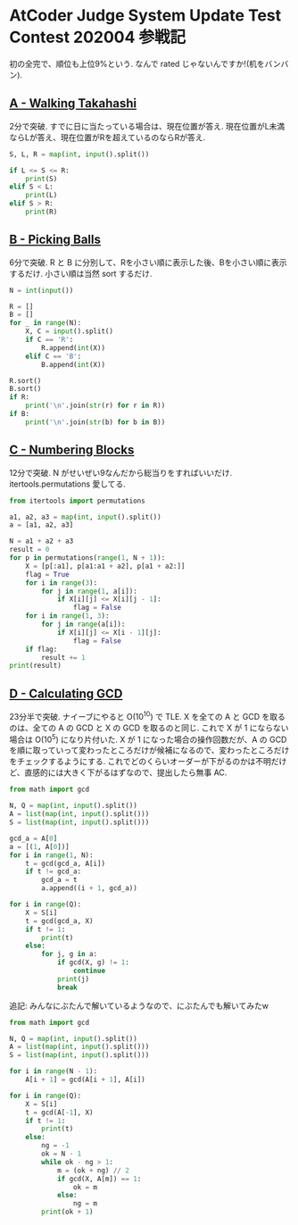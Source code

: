 # AtCoder Judge System Update Test Contest 202004 参戦記

初の全完で、順位も上位9%という. なんで rated じゃないんですか!(机をバンバン).

## [A - Walking Takahashi](https://atcoder.jp/contests/judge-update-202004/tasks/judge_update_202004_a)

2分で突破. すでに日に当たっている場合は、現在位置が答え. 現在位置がL未満ならLが答え、現在位置がRを超えているのならRが答え.

```python
S, L, R = map(int, input().split())

if L <= S <= R:
    print(S)
elif S < L:
    print(L)
elif S > R:
    print(R)
```

## [B - Picking Balls](https://atcoder.jp/contests/judge-update-202004/tasks/judge_update_202004_b)

6分で突破. R と B に分別して、Rを小さい順に表示した後、Bを小さい順に表示するだけ. 小さい順は当然 sort するだけ.

```python
N = int(input())

R = []
B = []
for _ in range(N):
    X, C = input().split()
    if C == 'R':
        R.append(int(X))
    elif C == 'B':
        B.append(int(X))

R.sort()
B.sort()
if R:
    print('\n'.join(str(r) for r in R))
if B:
    print('\n'.join(str(b) for b in B))
```

## [C - Numbering Blocks](https://atcoder.jp/contests/judge-update-202004/tasks/judge_update_202004_c)

12分で突破. N がせいぜい9なんだから総当りをすればいいだけ. itertools.permutations 愛してる.

```python
from itertools import permutations

a1, a2, a3 = map(int, input().split())
a = [a1, a2, a3]

N = a1 + a2 + a3
result = 0
for p in permutations(range(1, N + 1)):
    X = [p[:a1], p[a1:a1 + a2], p[a1 + a2:]]
    flag = True
    for i in range(3):
        for j in range(1, a[i]):
            if X[i][j] <= X[i][j - 1]:
                flag = False
    for i in range(1, 3):
        for j in range(a[i]):
            if X[i][j] <= X[i - 1][j]:
                flag = False
    if flag:
        result += 1
print(result)
```

## [D - Calculating GCD](https://atcoder.jp/contests/judge-update-202004/tasks/judge_update_202004_d)

23分半で突破. ナイーブにやると O(10<sup>10</sup>) で TLE. X を全ての A と GCD を取るのは、全ての A の GCD と X の GCD を取るのと同じ. これで X が 1 にならない場合は O(10<sup>5</sup>) になり片付いた. X が 1 になった場合の操作回数だが、A の GCD を順に取っていって変わったところだけが候補になるので、変わったところだけをチェックするようにする. これでどのくらいオーダーが下がるのかは不明だけど、直感的には大きく下がるはずなので、提出したら無事 AC.

```python
from math import gcd

N, Q = map(int, input().split())
A = list(map(int, input().split()))
S = list(map(int, input().split()))

gcd_a = A[0]
a = [(1, A[0])]
for i in range(1, N):
    t = gcd(gcd_a, A[i])
    if t != gcd_a:
        gcd_a = t
        a.append((i + 1, gcd_a))

for i in range(Q):
    X = S[i]
    t = gcd(gcd_a, X)
    if t != 1:
        print(t)
    else:
        for j, g in a:
            if gcd(X, g) != 1:
                continue
            print(j)
            break
```

追記: みんなにぶたんで解いているようなので、にぶたんでも解いてみたw

```python
from math import gcd

N, Q = map(int, input().split())
A = list(map(int, input().split()))
S = list(map(int, input().split()))

for i in range(N - 1):
    A[i + 1] = gcd(A[i + 1], A[i])

for i in range(Q):
    X = S[i]
    t = gcd(A[-1], X)
    if t != 1:
        print(t)
    else:
        ng = -1
        ok = N - 1
        while ok - ng > 1:
            m = (ok + ng) // 2
            if gcd(X, A[m]) == 1:
                ok = m
            else:
                ng = m
        print(ok + 1)
```
